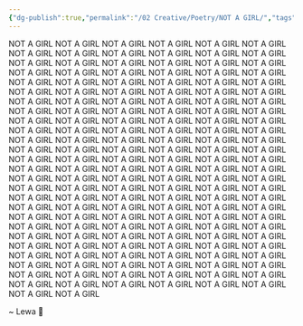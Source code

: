 ```yaml
---
{"dg-publish":true,"permalink":"/02 Creative/Poetry/NOT A GIRL/","tags":["poem","Writing"],"noteIcon":"","created":"2025-10-22T10:52:06.712-04:00"}
---
```


NOT A GIRL NOT A GIRL NOT A GIRL NOT A GIRL NOT A GIRL NOT A GIRL NOT A GIRL NOT A GIRL NOT A GIRL NOT A GIRL NOT A GIRL NOT A GIRL NOT A GIRL NOT A GIRL NOT A GIRL NOT A GIRL NOT A GIRL NOT A GIRL NOT A GIRL NOT A GIRL NOT A GIRL NOT A GIRL NOT A GIRL NOT A GIRL NOT A GIRL NOT A GIRL NOT A GIRL NOT A GIRL NOT A GIRL NOT A GIRL NOT A GIRL NOT A GIRL NOT A GIRL NOT A GIRL NOT A GIRL NOT A GIRL NOT A GIRL NOT A GIRL NOT A GIRL NOT A GIRL NOT A GIRL NOT A GIRL NOT A GIRL NOT A GIRL NOT A GIRL NOT A GIRL NOT A GIRL NOT A GIRL NOT A GIRL NOT A GIRL NOT A GIRL NOT A GIRL NOT A GIRL NOT A GIRL NOT A GIRL NOT A GIRL NOT A GIRL NOT A GIRL NOT A GIRL NOT A GIRL NOT A GIRL NOT A GIRL NOT A GIRL NOT A GIRL NOT A GIRL NOT A GIRL NOT A GIRL NOT A GIRL NOT A GIRL NOT A GIRL NOT A GIRL NOT A GIRL NOT A GIRL NOT A GIRL NOT A GIRL NOT A GIRL NOT A GIRL NOT A GIRL NOT A GIRL NOT A GIRL NOT A GIRL NOT A GIRL NOT A GIRL NOT A GIRL NOT A GIRL NOT A GIRL NOT A GIRL NOT A GIRL NOT A GIRL NOT A GIRL NOT A GIRL NOT A GIRL NOT A GIRL NOT A GIRL NOT A GIRL NOT A GIRL NOT A GIRL NOT A GIRL NOT A GIRL NOT A GIRL NOT A GIRL NOT A GIRL NOT A GIRL NOT A GIRL NOT A GIRL NOT A GIRL NOT A GIRL NOT A GIRL NOT A GIRL NOT A GIRL NOT A GIRL NOT A GIRL NOT A GIRL NOT A GIRL NOT A GIRL NOT A GIRL NOT A GIRL NOT A GIRL NOT A GIRL NOT A GIRL NOT A GIRL NOT A GIRL NOT A GIRL NOT A GIRL NOT A GIRL NOT A GIRL NOT A GIRL NOT A GIRL NOT A GIRL NOT A GIRL NOT A GIRL NOT A GIRL NOT A GIRL NOT A GIRL NOT A GIRL NOT A GIRL NOT A GIRL NOT A GIRL NOT A GIRL NOT A GIRL NOT A GIRL NOT A GIRL NOT A GIRL NOT A GIRL NOT A GIRL NOT A GIRL NOT A GIRL NOT A GIRL NOT A GIRL NOT A GIRL NOT A GIRL NOT A GIRL NOT A GIRL NOT A GIRL NOT A GIRL NOT A GIRL NOT A GIRL NOT A GIRL 

~ Lewa 💚
